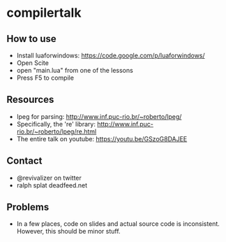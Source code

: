 compilertalk
============

## How to use
* Install luaforwindows: https://code.google.com/p/luaforwindows/
* Open Scite
* open "main.lua" from one of the lessons
* Press F5 to compile

## Resources
* lpeg for parsing: http://www.inf.puc-rio.br/~roberto/lpeg/
* Specifically, the 're' library: http://www.inf.puc-rio.br/~roberto/lpeg/re.html
* The entire talk on youtube: https://youtu.be/GSzoG8DAJEE

## Contact
* @revivalizer on twitter
* ralph splat deadfeed.net

## Problems
* In a few places, code on slides and actual source code is inconsistent. However, this should be minor stuff.
